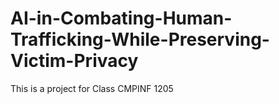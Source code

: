 # AI-in-Combating-Human-Trafficking-While-Preserving-Victim-Privacy
This is a project for Class CMPINF 1205
